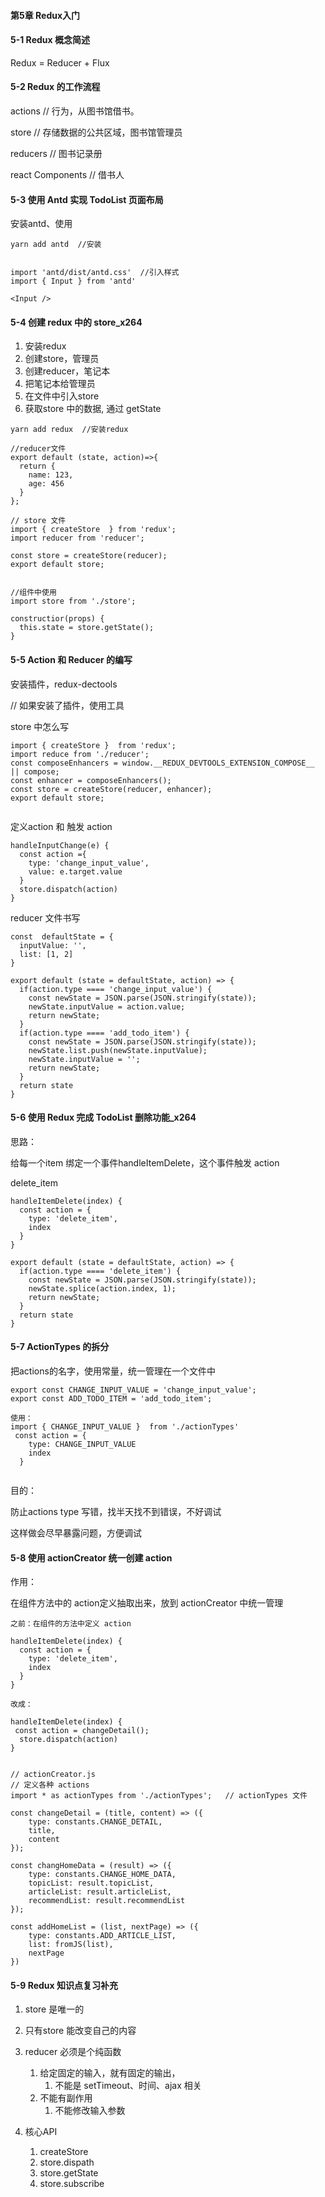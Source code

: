 #### 第5章 Redux入门

#### 5-1 Redux 概念简述

Redux = Reducer + Flux

#### 5-2 Redux 的工作流程

actions   // 行为，从图书馆借书。

store  // 存储数据的公共区域，图书馆管理员

reducers   // 图书记录册

react Components // 借书人

 

#### 5-3 使用 Antd 实现 TodoList 页面布局



安装antd、使用

```react
yarn add antd  //安装


import 'antd/dist/antd.css'  //引入样式
import { Input } from 'antd'

<Input />
```



#### 5-4 创建 redux 中的 store_x264

1. 安装redux
2. 创建store，管理员
3. 创建reducer，笔记本
4. 把笔记本给管理员
5. 在文件中引入store
6. 获取store 中的数据, 通过 getState

```react
yarn add redux  //安装redux

//reducer文件
export default (state, action)=>{
  return {
    name: 123,
    age: 456
  }
};

// store 文件
import { createStore  } from 'redux';
import reducer from 'reducer';

const store = createStore(reducer);
export default store;


//组件中使用
import store from './store';

constructior(props) {
  this.state = store.getState();
}
```





#### 5-5 Action 和 Reducer 的编写

安装插件，redux-dectools

// 如果安装了插件，使用工具

store 中怎么写

```react
import { createStore }  from 'redux';
import reduce from './reducer';
const composeEnhancers = window.__REDUX_DEVTOOLS_EXTENSION_COMPOSE__ || compose;
const enhancer = composeEnhancers();
const store = createStore(reducer, enhancer);
export default store;


```







定义action 和 触发 action

```react
handleInputChange(e) {
  const action ={
    type: 'change_input_value',
    value: e.target.value
  }
  store.dispatch(action) 
}
```



reducer 文件书写

```react
const  defaultState = {
  inputValue: '',
  list: [1, 2]
}

export default (state = defaultState, action) => {
  if(action.type ==== 'change_input_value') {
    const newState = JSON.parse(JSON.stringify(state));
    newState.inputValue = action.value;
    return newState;
  }
  if(action.type ==== 'add_todo_item') {
    const newState = JSON.parse(JSON.stringify(state));
    newState.list.push(newState.inputValue);
    newState.inputValue = '';
    return newState;
  }
  return state
}
```





#### 5-6 使用 Redux 完成 TodoList 删除功能_x264

思路：

给每一个item 绑定一个事件handleItemDelete，这个事件触发 action

delete_item

```react
handleItemDelete(index) {
  const action = {
    type: 'delete_item',
    index
  }
}

export default (state = defaultState, action) => {
  if(action.type ==== 'delete_item') {
    const newState = JSON.parse(JSON.stringify(state));
    newState.splice(action.index, 1);
    return newState;
  }
  return state
}
```



#### 5-7 ActionTypes 的拆分

把actions的名字，使用常量，统一管理在一个文件中

```react
export const CHANGE_INPUT_VALUE = 'change_input_value';
export const ADD_TODO_ITEM = 'add_todo_item';

使用：
import { CHANGE_INPUT_VALUE }  from './actionTypes'
 const action = {
    type: CHANGE_INPUT_VALUE
    index
  }
 
```

目的：

防止actions type 写错，找半天找不到错误，不好调试

这样做会尽早暴露问题，方便调试



#### 5-8 使用 actionCreator 统一创建 action

作用： 

在组件方法中的 action定义抽取出来，放到 actionCreator 中统一管理

```react
之前：在组件的方法中定义 action

handleItemDelete(index) {
  const action = {
    type: 'delete_item',
    index
  }
}

改成：

handleItemDelete(index) {
 const action = changeDetail();
  store.dispatch(action)
}


// actionCreator.js
// 定义各种 actions
import * as actionTypes from './actionTypes';   // actionTypes 文件

const changeDetail = (title, content) => ({
	type: constants.CHANGE_DETAIL,
	title,
	content
});

const changHomeData = (result) => ({
	type: constants.CHANGE_HOME_DATA,
	topicList: result.topicList,
	articleList: result.articleList,
	recommendList: result.recommendList
});

const addHomeList = (list, nextPage) => ({
	type: constants.ADD_ARTICLE_LIST,
	list: fromJS(list),
	nextPage
})
```



#### 5-9 Redux 知识点复习补充

1. store 是唯一的

2. 只有store 能改变自己的内容

3. reducer 必须是个纯函数

   1. 给定固定的输入，就有固定的输出，
      1. 不能是 setTimeout、时间、ajax 相关
   2. 不能有副作用
      1. 不能修改输入参数

4. 核心API

   1. createStore
   2. store.dispath
   3. store.getState
   4. store.subscribe

   